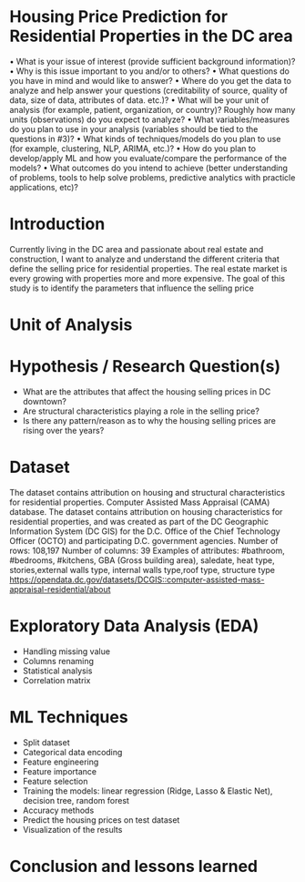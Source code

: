# Housing Price Prediction for Residential Properties in the DC area


•	What is your issue of interest (provide sufficient background information)?
•	Why is this issue important to you and/or to others?
•	What questions do you have in mind and would like to answer?
•	Where do you get the data to analyze and help answer your questions (creditability of source, quality of data, size of data, attributes of data. etc.)?
•	What will be your unit of analysis (for example, patient, organization, or country)? Roughly how many units (observations) do you expect to analyze?
•	What variables/measures do you plan to use in your analysis (variables should be tied to the questions in #3)?
•	What kinds of techniques/models do you plan to use (for example, clustering, NLP, ARIMA, etc.)?
•	How do you plan to develop/apply ML and how you evaluate/compare the performance of the models?
•	What outcomes do you intend to achieve (better understanding of problems, tools to help solve problems, predictive analytics with practicle applications, etc)?


# Introduction
Currently living in the DC area and passionate about real estate and construction, I want to analyze and understand the different criteria that define the selling price for residential properties.
The real estate market is every growing with properties more and more expensive.
The goal of this study is to identify the parameters that influence the selling price

# Unit of Analysis



# Hypothesis / Research Question(s)
- What are the attributes that affect the housing selling prices in DC downtown?
- Are structural characteristics playing a role in the selling price?
- Is there any pattern/reason as to why the housing selling prices are rising over the years?

# Dataset
The dataset contains attribution on housing and structural characteristics for residential properties.
Computer Assisted Mass Appraisal (CAMA) database. The dataset contains attribution on housing characteristics for residential properties, and was created as part of the DC Geographic Information System (DC GIS) for the D.C. Office of the Chief Technology Officer (OCTO) and participating D.C. government agencies.
Number of rows: 108,197 
Number of columns: 39
Examples of attributes: #bathroom, #bedrooms, #kitchens, GBA (Gross building area), saledate, heat type, stories,external walls type, internal walls type,roof type, structure type 
https://opendata.dc.gov/datasets/DCGIS::computer-assisted-mass-appraisal-residential/about

# Exploratory Data Analysis (EDA)

- Handling missing value
- Columns renaming
- Statistical analysis
- Correlation matrix

# ML Techniques
- Split dataset
- Categorical data encoding
- Feature engineering
- Feature importance
- Feature selection
- Training the models: linear regression (Ridge, Lasso & Elastic Net), decision tree, random forest
- Accuracy methods
- Predict the housing prices on test dataset
- Visualization of the results

# Conclusion and lessons learned
